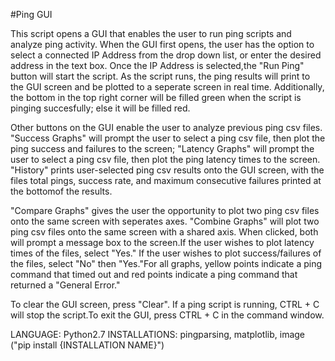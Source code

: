 #Ping GUI

This script opens a GUI that enables the user to run ping scripts and analyze ping activity. When the GUI first opens, the user has the option to select a connected IP Address from the drop down list, or enter the desired address in the text box. Once the IP Address is selected,the "Run Ping" button will start the script. As the script runs, the ping results will print to the GUI screen and be plotted to a seperate screen in real time. Additionally, the bottom in the top right corner will be filled green when the script is pinging succesfully; else it will be filled red.

Other buttons on the GUI enable the user to analyze previous ping csv files. "Success Graphs" will prompt the user to select a ping csv file, then plot the ping success and failures to the screen; "Latency Graphs" will prompt the user to select a ping csv file, then plot the ping latency times to the screen. "History" prints user-selected ping csv results onto the GUI screen, with the files total pings, success rate, and maximum consecutive failures printed at the bottomof the results. 

"Compare Graphs" gives the user the opportunity to plot two ping csv files onto the same screen with seperates axes. "Combine Graphs" will plot two ping csv files onto the same screen with a shared axis. When clicked, both will prompt a message box to the screen.If the user wishes to plot latency times of the files, select "Yes." If the user wishes to plot success/failures of the files, select "No" then "Yes."For all graphs, yellow points indicate a ping command that timed out and red points indicate a ping command that returned a "General Error."

To clear the GUI screen, press "Clear". If a ping script is running, CTRL + C will stop the script.To exit the GUI, press CTRL + C in the command window.

LANGUAGE: Python2.7
INSTALLATIONS: pingparsing, matplotlib, image      ("pip install {INSTALLATION NAME}")
